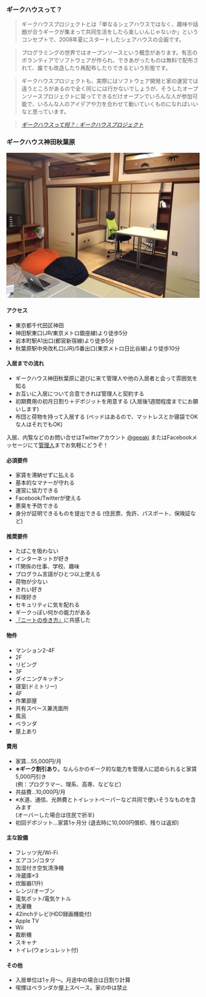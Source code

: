 ### ギークハウスって？

> ギークハウスプロジェクトとは「単なるシェアハウスではなく、趣味や話題が合うギークが集まって共同生活をしたら楽しいんじゃないか」というコンセプトで、2008年夏にスタートしたシェアハウスの企画です。

> プログラミングの世界ではオープンソースという概念があります。有志のボランティアでソフトウェアが作られ、できあがったものは無料で配布されて、誰でも改造したり再配布したりできるという形態です。

> ギークハウスプロジェクトも、実際にはソフトウェア開発と家の運営では違うところがあるので全く同じには行かないでしょうが、そうしたオープンソースプロジェクトに習ってできるだけオープンでいろんな人が参加可能で、いろんな人のアイデアや力を合わせて動いていくものになればいいなと思っています。

> <cite>[ギークハウスって何？ : ギークハウスプロジェクト](http://geekhouse.tumblr.com/post/30601181347)</cite>

### ギークハウス神田秋葉原

![](/images/geeaki_living.jpg)

#### アクセス

- 東京都千代田区神田
- 神田駅東口(JR/東京メトロ銀座線)より徒歩5分
- 岩本町駅A1出口(都営新宿線)より徒歩5分
- 秋葉原駅中央改札口(JR)/5番出口(東京メトロ日比谷線)より徒歩10分

<h4 id="moving_flow">入居までの流れ</h4>

- ギークハウス神田秋葉原に遊びに来て管理人や他の入居者と会って雰囲気を知る
- お互いに入居について合意できれば管理人と契約する
- 初期費用の初月日割り＋デポジットを用意する (入居後1週間程度までにお願いします)
- 布団と荷物を持って入居する (ベッドはあるので、マットレスとか寝袋でOKな人はそれでもOK)

入居、内覧などのお問い合せはTwitterアカウント [@geeaki](https://twitter.com/geeaki) またはFacebookメッセージにて[管理人](https://www.facebook.com/tokisaba)までお気軽にどうぞ！

#### 必須要件

- 家賃を滞納せずに払える
- 基本的なマナーが守れる
- 運営に協力できる
- Facebook/Twitterが使える
- 悪臭を予防できる
- 身分が証明できるものを提出できる (住民票、免許、パスポート、保険証など)

#### 推奨要件

- たばこを吸わない
- インターネットが好き
- IT関係の仕事、学校、趣味
- プログラム言語がひとつ以上使える
- 荷物が少ない
- きれい好き
- 料理好き
- セキュリティに気を配れる
- ギークっぽい何かの能力がある
- [『ニートの歩き方』](http://goo.gl/wP8EE1)に共感した

#### 物件

- マンション2-4F
- 2F
 - リビング
- 3F
 - ダイニングキッチン
 - 寝室(ドミトリー)
- 4F
 - 作業部屋
 - 共有スペース兼洗面所
 - 風呂
 - ベランダ
- 屋上あり

#### 費用

- 家賃…55,000円/月
 - **※ギーク割引あり**。なんらかのギーク的な能力を管理人に認められると家賃5,000円引き<br>(例：プログラマー、理系、高専、などなど)
- 共益費…10,000円/月
 - ※水道、通信、光熱費とトイレットペーパーなど共同で使いそうなものを含みます<br>(オーバーした場合は住民で折半)
- 初回デポジット…家賃1ヶ月分 (退去時に10,000円償却、残りは返却)

#### 主な設備

- フレッツ光/Wi-Fi
- エアコン/コタツ
- 加湿付き空気清浄機
- 冷蔵庫×3
- 炊飯器(1升)
- レンジ/オーブン
- 電気ポット/電気ケトル
- 洗濯機
- 42inchテレビ(HDD録画機能付)
- Apple TV
- Wii
- 裁断機
- スキャナ
- トイレ(ウォシュレット付)

#### その他

- 入居単位は1ヶ月〜。月途中の場合は日割り計算
- 喫煙はベランダか屋上スペース。家の中は禁止
